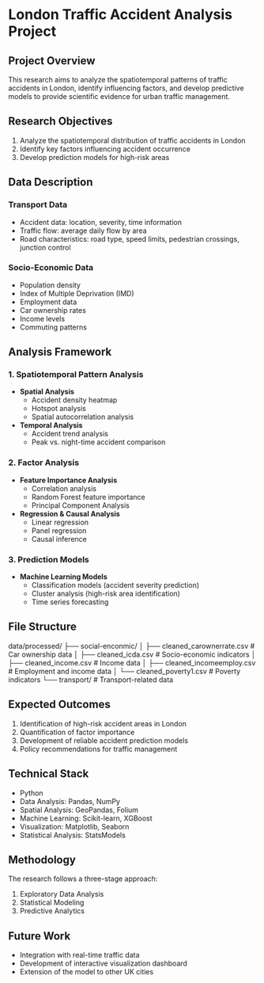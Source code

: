 # London Traffic Accident Analysis Project
## Project Overview
This research aims to analyze the spatiotemporal patterns of traffic accidents in London, identify influencing factors, and develop predictive models to provide scientific evidence for urban traffic management.

## Research Objectives
1. Analyze the spatiotemporal distribution of traffic accidents in London
2. Identify key factors influencing accident occurrence
3. Develop prediction models for high-risk areas

## Data Description

### Transport Data
- Accident data: location, severity, time information
- Traffic flow: average daily flow by area
- Road characteristics: road type, speed limits, pedestrian crossings, junction control

### Socio-Economic Data
- Population density
- Index of Multiple Deprivation (IMD)
- Employment data
- Car ownership rates
- Income levels
- Commuting patterns

## Analysis Framework

### 1. Spatiotemporal Pattern Analysis
- **Spatial Analysis**
  - Accident density heatmap
  - Hotspot analysis
  - Spatial autocorrelation analysis
- **Temporal Analysis**
  - Accident trend analysis
  - Peak vs. night-time accident comparison

### 2. Factor Analysis
- **Feature Importance Analysis**
  - Correlation analysis
  - Random Forest feature importance
  - Principal Component Analysis
- **Regression & Causal Analysis**
  - Linear regression
  - Panel regression
  - Causal inference

### 3. Prediction Models
- **Machine Learning Models**
  - Classification models (accident severity prediction)
  - Cluster analysis (high-risk area identification)
  - Time series forecasting

## File Structure
data/processed/
├── social-enconmic/
│   ├── cleaned_carownerrate.csv    # Car ownership data
│   ├── cleaned_icda.csv           # Socio-economic indicators
│   ├── cleaned_income.csv         # Income data
│   ├── cleaned_incomeemploy.csv   # Employment and income data
│   └── cleaned_poverty1.csv       # Poverty indicators
└── transport/                     # Transport-related data

## Expected Outcomes
1. Identification of high-risk accident areas in London
2. Quantification of factor importance
3. Development of reliable accident prediction models
4. Policy recommendations for traffic management

## Technical Stack
- Python
- Data Analysis: Pandas, NumPy
- Spatial Analysis: GeoPandas, Folium
- Machine Learning: Scikit-learn, XGBoost
- Visualization: Matplotlib, Seaborn
- Statistical Analysis: StatsModels

## Methodology
The research follows a three-stage approach:
1. Exploratory Data Analysis
2. Statistical Modeling
3. Predictive Analytics

## Future Work
- Integration with real-time traffic data
- Development of interactive visualization dashboard
- Extension of the model to other UK cities